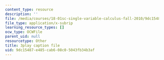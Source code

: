 ```yaml
---
content_type: resource
description: ''
file: /media/courses/18-01sc-single-variable-calculus-fall-2010/9dc15487e485cab608c05043fb34b3af_e4cURLXGjrM.srt
file_type: application/x-subrip
learning_resource_types: []
ocw_type: OCWFile
parent_uid: null
resourcetype: Other
title: 3play caption file
uid: 9dc15487-e485-cab6-08c0-5043fb34b3af
---
```

